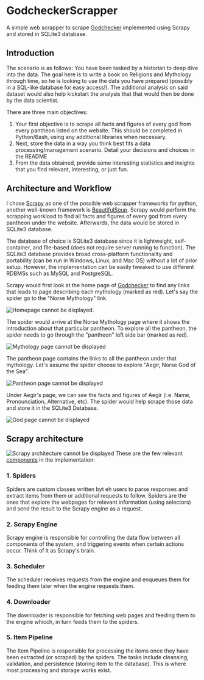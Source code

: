 # GodcheckerScrapper
A simple web scrapper to scrape [Godchecker](https://www.godchecker.com/) implemented using Scrapy and stored in SQLite3 database.

## Introduction

The scenario is as follows: You have been tasked by a historian to deep dive into the data. The goal here is to write a book on Religions and Mythology through time, so he is looking to use the data you have prepared (possibly in a SQL-like database for easy access!). The additional analysis on said dataset would also help kickstart the analysis that that would then be done by the data scientist.

There are three main objectives:
1. Your first objective is to scrape all facts and figures of every god from every pantheon
listed on the website. This should be completed in Python/Bash, using any additional
libraries when necessary.
2. Next, store the data in a way you think best fits a data processing/management scenario. Detail your decisions and choices in the README
3. From the data obtained, provide some interesting statistics and insights that you find relevant, interesting, or just fun.

## Architecture and Workflow
I chose [Scrapy](https://scrapy.org/) as one of the possible web scrapper frameworks for python, another well-known framework is [BeautifulSoup](https://www.crummy.com/software/BeautifulSoup/). Scrapy would perform the scrapping workload to find all facts and figures of every god from every pantheon under the website. Afterwards, the data would be stored in SQLite3 database.

The database of choice is SQLite3 database since it is lightweight, self-container, and file-based (does not require server running to function). The SQLite3 database provides broad cross-platform functionality and portability (can be run in Windows, Linux, and Mac OS) without a lot of prior setup. However, the implementation can be easily tweaked to use different RDBMSs such as MySQL and PostgreSQL.

Scrapy would first look at the home page of [Godchecker](https://www.godchecker.com/) to find any links that leads to page describing each mythology (marked as red). Let's say the spider go to the "Norse Mythology" link.

![Homepage cannot be displayed](images/home.PNG "Godchecker home page"). 

The spider would arrive at the Norse Mythology page where it shows the introduction about that particular pantheon. To explore all the pantheon, the spider needs to go through the "pantheon" left side bar (marked as red).

![Mythology page cannot be displayed](images/mythology.PNG "Mythology page")

The pantheon page contains the links to all the pantheon under that mythology. Let's assume the spider choose to explore "Aegir, Norse God of the Sea".

![Pantheon page cannot be displayed](images/pantheon.PNG "Pantheon page")

Under Aegir's page, we can see the facts and figures of Aegir (i.e. Name, Pronounciation, Alternative, etc). The spider would help scrape those data and store it in the SQLite3 Database.

![God page cannot be displayed](images/god.PNG "God page")



## Scrapy architecture
![Scrapy architecture cannot be displayed](images/scrapy_architecture_02.png "Scrapy architecture diagram")
These are the few relevant [components](https://docs.scrapy.org/en/latest/topics/architecture.html) in the implementation:
### 1. Spiders
Spiders are custom classes written byt eh users to parse responses and extract items from them or additional requests to follow. Spiders are the ones that explore the webpages for relevant information (using selectors) and send the result to the Scrapy engine as a request.
### 2. Scrapy Engine
Scrapy engine is responsible for controlling the data flow between all components of the system, and triggering events when certain actions occur. Think of it as Scrapy's brain.
### 3. Scheduler
The scheduler receives requests from the engine and enqueues them for feeding them later when the engine requests them.
### 4. Downloader
The downloader is responsible for fetching web pages and feeding them to the engine whicch, in turn feeds them to the spiders.
### 5. Item Pipeline
The Item Pipeline is responsible for processing the items once they have been extracted (or scraped) by the spiders. The tasks include cleansing, validation, and persistence (storing item to the database). This is where most processing and storage works exist.


